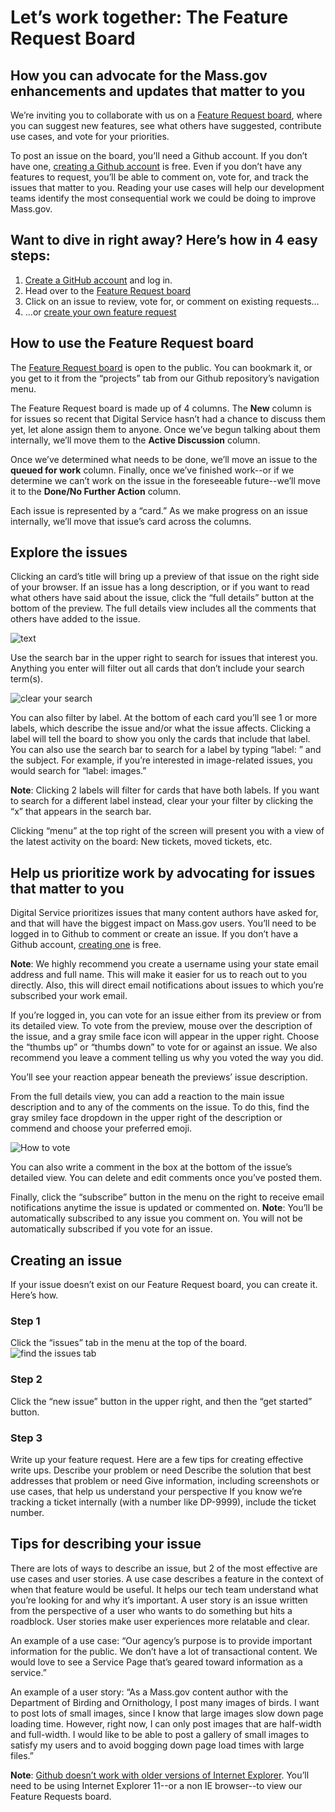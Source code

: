 # Let’s work together: The Feature Request Board 
## How you can advocate for the Mass.gov enhancements and updates that matter to you
We’re inviting you to collaborate with us on a <a href="https://github.com/massgov/feature-requests/projects/9">Feature Request board</a>, where you can suggest new features, see what others have suggested, contribute use cases, and vote for your priorities.

To post an issue on the board, you’ll need a Github account. If you don’t have one, <a href="https://github.com/join?source=header-repo">creating a Github account</a> is free. Even if you don’t have any features to request, you’ll be able to comment on, vote for, and track the issues that matter to you. Reading your use cases will help our development teams identify the most consequential work we could be doing to improve Mass.gov.

## Want to dive in right away? Here’s how in 4 easy steps:
1. <a href="https://github.com/join?source=header-repo">Create a GitHub account</a> and log in.
2. Head over to the <a href="https://github.com/massgov/feature-requests/projects/3">Feature Request board</a>
3. Click on an issue to review, vote for, or comment on existing requests...
4. ...or <a href="https://github.com/massgov/feature-requests/issues/new/choose">create your own feature request</a>

## How to use the Feature Request board
The <a href="https://github.com/massgov/feature-requests/projects/3">Feature Request board</a> is open to the public. You can bookmark it, or you get to it from the “projects” tab from our Github repository’s navigation menu.

The Feature Request board is made up of 4 columns. The **New** column is for issues so recent that Digital Service hasn’t had a chance to discuss them yet, let alone assign them to anyone. Once we’ve begun talking about them internally, we’ll move them to the **Active Discussion** column. 

Once we’ve determined what needs to be done, we’ll move an issue to the **queued for work** column. Finally, once we’ve finished work--or if we determine we can’t work on the issue in the foreseeable future--we’ll move it to the **Done/No Further Action** column.

Each issue is represented by a “card.” As we make progress on an issue internally, we’ll move that issue’s card across the columns.

## Explore the issues
Clicking an card’s title will bring up a preview of that issue on the right side of your browser. If an issue has a long description, or if you want to read what others have said about the issue, click the “full details” button at the bottom of the preview. The full details view includes all the comments that others have added to the issue. 

![text](https://github.com/massgov/feature-requests/blob/master/images/preview.jpg)

Use the search bar in the upper right to search for issues that interest you. Anything you enter will filter out all cards that don’t include your search term(s). 

![clear your search](https://github.com/massgov/feature-requests/blob/master/images/X%20ON%20SEARCHBAR.jpg)

You can also filter by label. At the bottom of each card you’ll see 1 or more labels, which describe the issue and/or what the issue affects. Clicking a label will tell the board to show you only the cards that include that label. You can also use the search bar to search for a label by typing “label: ” and the subject. For example, if you’re interested in image-related issues, you would search for “label: images.”

**Note**: Clicking 2 labels will filter for cards that have both labels. If you want to search for a different label instead, clear your your filter by clicking the “x” that appears in the search bar.

Clicking “menu” at the top right of the screen will present you with a view of the latest activity on the board: New tickets, moved tickets, etc. 

## Help us prioritize work by advocating for issues that matter to you

Digital Service prioritizes issues that many content authors have asked for, and that will have the biggest impact on Mass.gov users. You’ll need to be logged in to Github to comment or create an issue. If you don’t have a Github account, <a href="https://github.com/join?source=header-repo">creating one</a> is free. 

**Note**: We highly recommend you create a username using your state email address and full name. This will make it easier for us to reach out to you directly. Also, this will direct email notifications about issues to which you’re subscribed your work email. 

If you’re logged in, you can vote for an issue either from its preview or from its detailed view. To vote from the preview, mouse over the description of the issue, and a gray smile face icon will appear in the upper right. Choose the “thumbs up” or “thumbs down” to vote for or against an issue. We also recommend you leave a comment telling us why you voted the way you did. 

You’ll see your reaction appear beneath the previews’ issue description.

From the full details view, you can add a reaction to the main issue description and to any of the comments on the issue. To do this, find the gray smiley face dropdown in the upper right of the description or commend and choose your preferred emoji. 

![How to vote](https://github.com/massgov/feature-requests/blob/master/images/vote%20full%20size.jpg)

You can also write a comment in the box at the bottom of the issue’s detailed view. You can delete and edit comments once you’ve posted them. 

Finally, click the “subscribe” button in the menu on the right to receive email notifications anytime the issue is updated or commented on. **Note**: You’ll be automatically subscribed to any issue you comment on. You will not be automatically subscribed if you vote for an issue. 

## Creating an issue
If your issue doesn’t exist on our Feature Request board, you can create it. Here’s how.

### Step 1
Click the “issues” tab in the menu at the top of the board.
![find the issues tab](https://github.com/massgov/feature-requests/blob/master/images/step%201.jpg)

### Step 2
Click the “new issue” button in the upper right, and then the “get started” button.

### Step 3
Write up your feature request. Here are a few tips for creating effective write ups. 
Describe your problem or need
Describe the solution that best addresses that problem or need
Give information, including screenshots or use cases, that help us understand your perspective
If you know we’re tracking a ticket internally (with a number like DP-9999), include the ticket number. 

## Tips for describing your issue

There are lots of ways to describe an issue, but 2 of the most effective are use cases and user stories. A use case describes a feature in the context of when that feature would be useful. It helps our tech team understand what you’re looking for and why it’s important. A user story is an issue written from the perspective of a user who wants to do something but hits a roadblock. User stories make user experiences more relatable and clear. 

An example of a use case: “Our agency’s purpose is to provide important information for the public. We don’t have a lot of transactional content. We would love to see a Service Page that’s geared toward information as a service.”

An example of a user story: “As a Mass.gov content author with the Department of Birding and Ornithology, I post many images of birds. I want to post lots of small images, since I know that large images slow down page loading time. However, right now, I can only post images that are half-width and full-width. I would like to be able to post a gallery of small images to satisfy my users and to avoid bogging down page load times with large files.”

**Note**: <a href="https://help.github.com/articles/supported-browsers/">Github doesn’t work with older versions of Internet Explorer</a>. You’ll need to be using Internet Explorer 11--or a non IE browser--to view our Feature Requests board.
